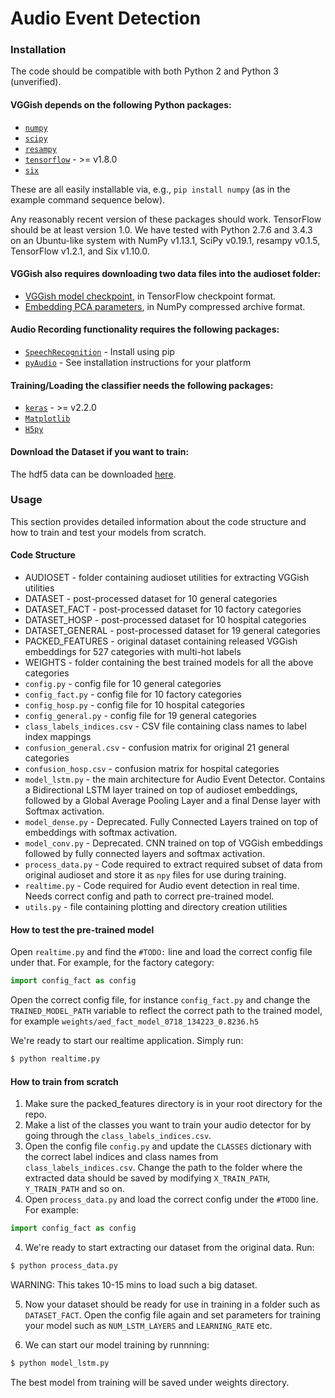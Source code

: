 # Audio Event Detection

### Installation

The code should be compatible with both Python 2 and Python 3 (unverified).

#### VGGish depends on the following Python packages:

* [`numpy`](http://www.numpy.org/)
* [`scipy`](http://www.scipy.org/)
* [`resampy`](http://resampy.readthedocs.io/en/latest/)
* [`tensorflow`](http://www.tensorflow.org/) - >= v1.8.0
* [`six`](https://pythonhosted.org/six/)

These are all easily installable via, e.g., `pip install numpy` (as in the
example command sequence below).

Any reasonably recent version of these packages should work. TensorFlow should
be at least version 1.0.  We have tested with Python 2.7.6 and 3.4.3 on an
Ubuntu-like system with NumPy v1.13.1, SciPy v0.19.1, resampy v0.1.5, TensorFlow
v1.2.1, and Six v1.10.0.

#### VGGish also requires downloading two data files into the audioset folder:

* [VGGish model checkpoint](https://storage.googleapis.com/audioset/vggish_model.ckpt),
  in TensorFlow checkpoint format.
* [Embedding PCA parameters](https://storage.googleapis.com/audioset/vggish_pca_params.npz),
  in NumPy compressed archive format.

#### Audio Recording functionality requires the following packages:

* [`SpeechRecognition`](https://pypi.org/project/SpeechRecognition/) - Install using pip
* [`pyAudio`](https://people.csail.mit.edu/hubert/pyaudio/) - See installation instructions for your platform

#### Training/Loading the classifier needs the following packages:

* [`keras`](https://keras.io/#installation) - >= v2.2.0
* [`Matplotlib`](https://matplotlib.org/users/installing.html)
* [`H5py`](https://www.h5py.org/)

#### Download the Dataset if you want to train:
The hdf5 data can be downloaded [here](https://drive.google.com/open?id=0B49XSFgf-0yVQk01eG92RHg4WTA).

### Usage
This section provides detailed information about the code structure and how to train and test your models from scratch.

#### Code Structure

* AUDIOSET - folder containing audioset utilities for extracting VGGish utilities
* DATASET - post-processed dataset for 10 general categories
* DATASET_FACT - post-processed dataset for 10 factory categories
* DATASET_HOSP - post-processed dataset for 10 hospital categories
* DATASET_GENERAL - post-processed dataset for 19 general categories
* PACKED_FEATURES - original dataset containing released VGGish embeddings for 527 categories with multi-hot labels
* WEIGHTS - folder containing the best trained models for all the above categories
* `config.py` - config file for 10 general categories
* `config_fact.py` - config file for 10 factory categories
* `config_hosp.py` - config file for 10 hospital categories
* `config_general.py` - config file for 19 general categories
* `class_labels_indices.csv` - CSV file containing class names to label index mappings
* `confusion_general.csv` - confusion matrix for original 21 general categories
* `confusion_hosp.csv` - confusion matrix for hospital categories
* `model_lstm.py` - the main architecture for Audio Event Detector. Contains a Bidirectional LSTM layer trained on top of audioset embeddings, followed by a Global Average Pooling Layer and a final Dense layer with Softmax activation.
* `model_dense.py` - Deprecated. Fully Connected Layers trained on top of embeddings with softmax activation.
* `model_conv.py` - Deprecated. CNN trained on top of VGGish embeddings followed by fully connected layers and softmax activation.
* `process_data.py` - Code required to extract required subset of data from original audioset and store it as `npy` files for use during training. 
* `realtime.py` - Code required for Audio event detection in real time. Needs correct config and path to correct pre-trained model. 
* `utils.py` - file containing plotting and directory creation utilities

#### How to test the pre-trained model

Open `realtime.py` and find the `#TODO:` line and load the correct config file under that. For example, for the factory category:
```python
import config_fact as config
```

Open the correct config file, for instance `config_fact.py` and change the `TRAINED_MODEL_PATH` variable to reflect the correct path to the trained model, for example `weights/aed_fact_model_0718_134223_0.8236.h5`

We're ready to start our realtime application. Simply run:
```sh
$ python realtime.py
```

#### How to train from scratch

1. Make sure the packed_features directory is in your root directory for the repo.
2. Make a list of the classes you want to train your audio detector for by going through the `class_labels_indices.csv`.
3. Open the config file `config.py` and update the `CLASSES` dictionary with the correct label indices and class names from `class_labels_indices.csv`. Change the path to the folder where the extracted data should be saved by modifying `X_TRAIN_PATH`, `Y_TRAIN_PATH` and so on.
3. Open `process_data.py` and load the correct config under the `#TODO` line. For example:
```python
import config_fact as config
```
4. We're ready to start extracting our dataset from the original data. Run:
```sh
$ python process_data.py
```
WARNING: This takes 10-15 mins to load such a big dataset.

5. Now your dataset should be ready for use in training in a folder such as `DATASET_FACT`. Open the config file again and set parameters for training your model such as `NUM_LSTM_LAYERS` and `LEARNING_RATE` etc.

6. We can start our model training by runnning:
```sh
$ python model_lstm.py
```
The best model from training will be saved under weights directory.
